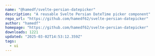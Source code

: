 ```yaml
---
name: "@hamedf/svelte-persian-datepicker"
description: "A reusable Svelte Persian DateTime picker component"
repo_url: "https://github.com/hamedf62/svelte-persian-datepicker"
author: "hamedf"
homepage: "https://github.com/hamedf62/svelte-persian-datepicker"
downloads: 1221
updated: "2025-03-02T14:53:12.359Z"
tags: 
  - ui
---
```

